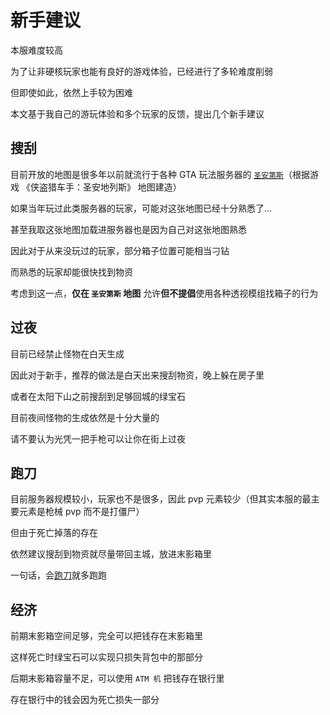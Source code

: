 # 新手建议

本服难度较高

为了让非硬核玩家也能有良好的游戏体验，已经进行了多轮难度削弱

但即使如此，依然上手较为困难

本文基于我自己的游玩体验和多个玩家的反馈，提出几个新手建议

## 搜刮

目前开放的地图是很多年以前就流行于各种 GTA 玩法服务器的 [`圣安第斯`](https://www.planetminecraft.com/project/the-survival-games---san-andreas-wip/)（根据游戏 《侠盗猎车手：圣安地列斯》 地图建造）

如果当年玩过此类服务器的玩家，可能对这张地图已经十分熟悉了...

甚至我取这张地图加载进服务器也是因为自己对这张地图熟悉

因此对于从来没玩过的玩家，部分箱子位置可能相当刁钻

而熟悉的玩家却能很快找到物资

考虑到这一点，**仅在 `圣安第斯` 地图** 允许**但不提倡**使用各种透视模组找箱子的行为

## 过夜

目前已经禁止怪物在白天生成

因此对于新手，推荐的做法是白天出来搜刮物资，晚上躲在房子里

或者在太阳下山之前搜刮到足够回城的绿宝石

目前夜间怪物的生成依然是十分大量的

请不要认为光凭一把手枪可以让你在街上过夜

## 跑刀

目前服务器规模较小，玩家也不是很多，因此 pvp 元素较少（但其实本服的最主要元素是枪械 pvp 而不是打僵尸）

但由于死亡掉落的存在

依然建议搜刮到物资就尽量带回主城，放进末影箱里

一句话，会[跑刀](https://baike.baidu.com/item/%E8%B7%91%E5%88%80/9080024#4)就多跑跑

## 经济

前期末影箱空间足够，完全可以把钱存在末影箱里

这样死亡时绿宝石可以实现只损失背包中的那部分

后期末影箱容量不足，可以使用 `ATM 机` 把钱存在银行里

存在银行中的钱会因为死亡损失一部分
